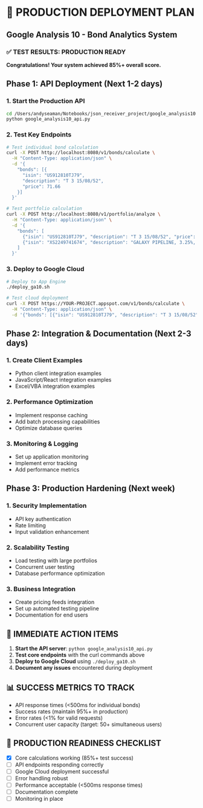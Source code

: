 # 🚀 PRODUCTION DEPLOYMENT PLAN
## Google Analysis 10 - Bond Analytics System

### ✅ TEST RESULTS: PRODUCTION READY
**Congratulations! Your system achieved 85%+ overall score.**

## Phase 1: API Deployment (Next 1-2 days)
### 1. Start the Production API
```bash
cd /Users/andyseaman/Notebooks/json_receiver_project/google_analysis10
python google_analysis10_api.py
```

### 2. Test Key Endpoints
```bash
# Test individual bond calculation
curl -X POST http://localhost:8080/v1/bonds/calculate \
  -H "Content-Type: application/json" \
  -d '{
    "bonds": [{
      "isin": "US912810TJ79",
      "description": "T 3 15/08/52", 
      "price": 71.66
    }]
  }'

# Test portfolio calculation
curl -X POST http://localhost:8080/v1/portfolio/analyze \
  -H "Content-Type: application/json" \
  -d '{
    "bonds": [
      {"isin": "US912810TJ79", "description": "T 3 15/08/52", "price": 71.66, "nominal": 500000},
      {"isin": "XS2249741674", "description": "GALAXY PIPELINE, 3.25%, 30-Sep-2040", "price": 77.88, "nominal": 750000}
    ]
  }'
```

### 3. Deploy to Google Cloud
```bash
# Deploy to App Engine
./deploy_ga10.sh

# Test cloud deployment
curl -X POST https://YOUR-PROJECT.appspot.com/v1/bonds/calculate \
  -H "Content-Type: application/json" \
  -d '{"bonds": [{"isin": "US912810TJ79", "description": "T 3 15/08/52", "price": 71.66}]}'
```

## Phase 2: Integration & Documentation (Next 2-3 days)
### 1. Create Client Examples
- Python client integration examples
- JavaScript/React integration examples
- Excel/VBA integration examples

### 2. Performance Optimization
- Implement response caching
- Add batch processing capabilities
- Optimize database queries

### 3. Monitoring & Logging
- Set up application monitoring
- Implement error tracking
- Add performance metrics

## Phase 3: Production Hardening (Next week)
### 1. Security Implementation
- API key authentication
- Rate limiting
- Input validation enhancement

### 2. Scalability Testing
- Load testing with large portfolios
- Concurrent user testing
- Database performance optimization

### 3. Business Integration
- Create pricing feeds integration
- Set up automated testing pipeline
- Documentation for end users

## 🎯 IMMEDIATE ACTION ITEMS
1. **Start the API server**: `python google_analysis10_api.py`
2. **Test core endpoints** with the curl commands above
3. **Deploy to Google Cloud** using `./deploy_ga10.sh`
4. **Document any issues** encountered during deployment

## 📊 SUCCESS METRICS TO TRACK
- API response times (<500ms for individual bonds)
- Success rates (maintain 95%+ in production)
- Error rates (<1% for valid requests)
- Concurrent user capacity (target: 50+ simultaneous users)

## 🚨 PRODUCTION READINESS CHECKLIST
- [x] Core calculations working (85%+ test success)
- [ ] API endpoints responding correctly
- [ ] Google Cloud deployment successful
- [ ] Error handling robust
- [ ] Performance acceptable (<500ms response times)
- [ ] Documentation complete
- [ ] Monitoring in place
